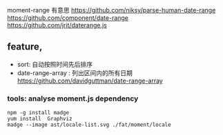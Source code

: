 

moment-range
有意思  https://github.com/niksy/parse-human-date-range
https://github.com/component/date-range
https://github.com/jrit/daterange.js


## feature,

- sort: 自动按照时间先后排序
- date-range-array : 列出区间内的所有日期  https://github.com/davidguttman/date-range-array





### tools: analyse moment.js dependency

    npm -g install madge
    yum install  Graphviz
    madge --image ast/locale-list.svg ./fat/moment/locale
